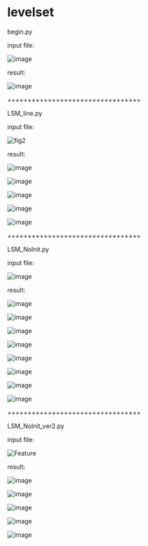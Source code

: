 # levelset
begin.py

input file:

![image](https://github.com/wutt66/LSM/assets/140719035/42cc7d85-d6f6-40ad-a482-5260988d343d)

result: 

![image](https://github.com/wutt66/LSM/assets/140719035/c8389bf8-970d-4e4b-a654-b5c44f3ffa61)

+++++++++++++++++++++++++++++++++

LSM_line.py

input file:

![fig2](https://github.com/wutt66/LSM/assets/140719035/8d5c6daa-ef06-4d04-8c4e-148834df413e)

result:

![image](https://github.com/wutt66/LSM/assets/140719035/a035b97b-d98b-4017-909d-f719b949d277)

![image](https://github.com/wutt66/LSM/assets/140719035/64c6fcdc-57c4-4ffb-9375-96d541f4c49b)

![image](https://github.com/wutt66/LSM/assets/140719035/a39232a9-ef52-4cef-a481-0232abd88fb9)

![image](https://github.com/wutt66/LSM/assets/140719035/495002fc-b318-4b74-a32b-5eca1d4b495e)

![image](https://github.com/wutt66/LSM/assets/140719035/2e8384c6-07a0-4514-b999-74a548b3dc0e)

+++++++++++++++++++++++++++++++++

LSM_NoInit.py

input file:

![image](https://github.com/wutt66/LSM/assets/140719035/8c4ed2b5-99b5-42b4-90a2-a1e4fc9bb74e)

result:

![image](https://github.com/wutt66/LSM/assets/140719035/20665ddf-ace3-44fa-bf70-b84f5a838f22)

![image](https://github.com/wutt66/LSM/assets/140719035/51754829-f22e-400d-9625-985c0bf79c78)

![image](https://github.com/wutt66/LSM/assets/140719035/7b11e94d-0751-4403-a743-a3ca254578f9)

![image](https://github.com/wutt66/LSM/assets/140719035/d5103e42-e968-4e14-afb5-a51063873ccb)

![image](https://github.com/wutt66/LSM/assets/140719035/9d8d4618-e4b6-45b1-b111-58acdbd93170)

![image](https://github.com/wutt66/LSM/assets/140719035/4ac7e1af-1d6c-4b28-a2a2-86cc39de6916)

![image](https://github.com/wutt66/LSM/assets/140719035/0d11a01d-935c-45f8-8239-0bf281fc4bb1)

![image](https://github.com/wutt66/LSM/assets/140719035/98ccbb01-0feb-42bb-8af2-a9ea2868c2a7)

+++++++++++++++++++++++++++++++++

LSM_NoInit_ver2.py

input file:

![Feature](https://github.com/wutt66/LSM/assets/140719035/26998523-091b-4aa0-8b06-5ad429b853a4)

result:

![image](https://github.com/wutt66/LSM/assets/140719035/36699d38-dbd3-4b40-8e6e-c7f530e91e2a)

![image](https://github.com/wutt66/LSM/assets/140719035/42015b9f-b385-4b66-82a7-c2881cf43b78)

![image](https://github.com/wutt66/LSM/assets/140719035/ec8446b3-b3cb-4db0-abf3-b2104570b708)

![image](https://github.com/wutt66/LSM/assets/140719035/8068a19a-ae0f-469c-8933-a396747da1ec)

![image](https://github.com/wutt66/LSM/assets/140719035/a50e3034-5f3e-482b-85c8-29b7e90179f9)




